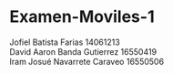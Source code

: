 # Examen-Moviles-1
Jofiel Batista Farias 14061213 <br/>
David Aaron Banda Gutierrez 16550419 <br/>
Iram Josué Navarrete Caraveo 16550506
